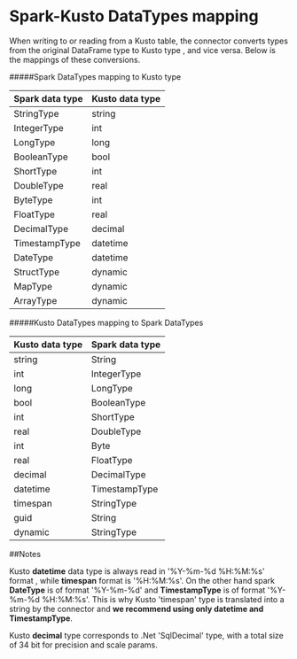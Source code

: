 # Spark-Kusto DataTypes mapping

When writing to or reading from a Kusto table, the connector converts types from the original DataFrame type to Kusto type
, and vice versa. Below is the mappings of these conversions.

#####Spark DataTypes mapping to Kusto type

|Spark data type | Kusto data type
|---|---
|StringType |string
|IntegerType |int
|LongType |long
|BooleanType |bool
|ShortType |int
|DoubleType |real
|ByteType |int
|FloatType |real
|DecimalType |decimal
|TimestampType |datetime
|DateType |datetime
|StructType |dynamic
|MapType |dynamic
|ArrayType |dynamic

#####Kusto DataTypes mapping to Spark DataTypes

|Kusto data type |Spark data type  
|---|---
|string |String 
|int |IntegerType
|long |LongType 
|bool |BooleanType 
|int |ShortType 
|real |DoubleType
|int |Byte
|real |FloatType 
|decimal |DecimalType 
|datetime |TimestampType
|timespan |StringType
|guid |String
|dynamic |StringType

##Notes


Kusto **datetime** data type is always read in '%Y-%m-%d %H:%M:%s' format , while **timespan** format is '%H:%M:%s'. On the other
hand spark **DateType** is of format '%Y-%m-%d' and **TimestampType** is of format '%Y-%m-%d %H:%M:%s'. This is why Kusto 'timespan' 
type is translated into a string by the connector and **we recommend using only datetime and TimestampType**. 

Kusto **decimal** type corresponds to .Net 'SqlDecimal' type, with a total size of 34 bit for precision and scale params.
    